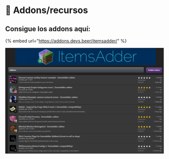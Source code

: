 # 💽 Addons/recursos

## Consigue los addons aquí:

{% embed url="https://addons.devs.beer/itemsadder/" %}

![](<.gitbook/assets/image (29).png>)
